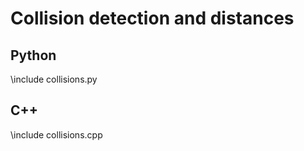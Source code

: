 # Collision detection and distances

## Python
\include collisions.py

## C++
\include collisions.cpp
